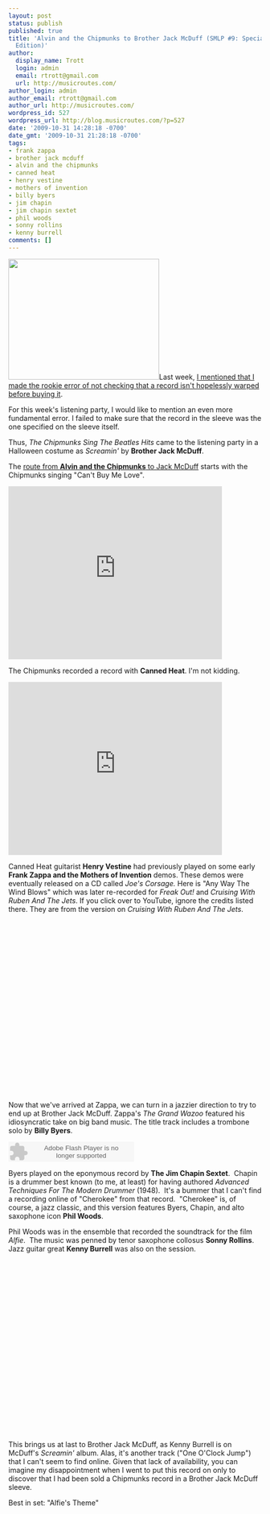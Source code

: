 ```yaml
---
layout: post
status: publish
published: true
title: 'Alvin and the Chipmunks to Brother Jack McDuff (SMLP #9: Special Halloween
  Edition)'
author:
  display_name: Trott
  login: admin
  email: rtrott@gmail.com
  url: http://musicroutes.com/
author_login: admin
author_email: rtrott@gmail.com
author_url: http://musicroutes.com/
wordpress_id: 527
wordpress_url: http://blog.musicroutes.com/?p=527
date: '2009-10-31 14:28:18 -0700'
date_gmt: '2009-10-31 21:28:18 -0700'
tags:
- frank zappa
- brother jack mcduff
- alvin and the chipmunks
- canned heat
- henry vestine
- mothers of invention
- billy byers
- jim chapin
- jim chapin sextet
- phil woods
- sonny rollins
- kenny burrell
comments: []
---
```

<p><img class="alignright size-medium wp-image-529" src="http://blog.musicroutes.com/wp-content/uploads/2009/10/Photo_103109_003-300x240.jpg" alt="" width="300" height="240" />Last week, <a href="http://blog.musicroutes.com/?p=514" target="_blank">I mentioned that I made the rookie error of not checking that a record isn't hopelessly warped before buying it</a>.</p>
<p>For this week's listening party, I would like to mention an even more fundamental error.  I failed to make sure that the record in the sleeve was the one specified on the sleeve itself.</p>
<p>Thus, <em>The Chipmunks Sing The Beatles Hits</em> came to the listening party in a Halloween costume as <em>Screamin'</em> by <strong>Brother Jack McDuff</strong>.</p>
<p>The <a href="http://musicroutes.com/route.php?route=cd45cc9bcf206ac8a7060810ff047ccd" target="_blank">route from <strong>Alvin and the Chipmunks</strong> to Jack McDuff</a> starts with the Chipmunks singing "Can't Buy Me Love".</p>
<p><object classid="clsid:d27cdb6e-ae6d-11cf-96b8-444553540000" width="425" height="344" codebase="http://download.macromedia.com/pub/shockwave/cabs/flash/swflash.cab#version=6,0,40,0"><param name="allowFullScreen" value="true" /><param name="allowscriptaccess" value="always" /><param name="src" value="http://www.youtube.com/v/RZwezS8xuHY&amp;hl=en&amp;fs=1&amp;" /><param name="allowfullscreen" value="true" /><embed type="application/x-shockwave-flash" width="425" height="344" src="http://www.youtube.com/v/RZwezS8xuHY&amp;hl=en&amp;fs=1&amp;" allowscriptaccess="always" allowfullscreen="true"></embed></object></p>
<p>The Chipmunks recorded a record with <strong>Canned Heat</strong>.  I'm not kidding.</p>
<p><object classid="clsid:d27cdb6e-ae6d-11cf-96b8-444553540000" width="425" height="344" codebase="http://download.macromedia.com/pub/shockwave/cabs/flash/swflash.cab#version=6,0,40,0"><param name="allowFullScreen" value="true" /><param name="allowscriptaccess" value="always" /><param name="src" value="http://www.youtube.com/v/yBfw_IrVnuI&amp;hl=en&amp;fs=1&amp;" /><param name="allowfullscreen" value="true" /><embed type="application/x-shockwave-flash" width="425" height="344" src="http://www.youtube.com/v/yBfw_IrVnuI&amp;hl=en&amp;fs=1&amp;" allowscriptaccess="always" allowfullscreen="true"></embed></object></p>
<p>Canned Heat guitarist <strong>Henry Vestine</strong> had previously played on some early <strong>Frank Zappa and the Mothers of Invention</strong> demos.  These demos were eventually released on a CD called <em>Joe's Corsage.</em> Here is "Any Way The Wind Blows" which was later re-recorded for <em>Freak Out!</em> and <em>Cruising With Ruben And The Jets</em>.  If you click over to YouTube, ignore the credits listed there.  They are from the version on <em>Cruising With Ruben And The Jets</em>.</p>
<p><object classid="clsid:d27cdb6e-ae6d-11cf-96b8-444553540000" width="425" height="344" codebase="http://download.macromedia.com/pub/shockwave/cabs/flash/swflash.cab#version=6,0,40,0"><param name="allowFullScreen" value="true" /><param name="allowscriptaccess" value="always" /><param name="src" value="http://www.youtube.com/v/I8wLwKPMFec&amp;hl=en&amp;fs=1&amp;" /><param name="allowfullscreen" value="true" /><embed type="application/x-shockwave-flash" width="425" height="344" src="http://www.youtube.com/v/I8wLwKPMFec&amp;hl=en&amp;fs=1&amp;" allowscriptaccess="always" allowfullscreen="true"></embed></object></p>
<p>Now that we've arrived at Zappa, we can turn in a jazzier direction to try to end up at Brother Jack McDuff.  Zappa's <em>The Grand Wazoo</em> featured his idiosyncratic take on big band music.  The title track includes a trombone solo by <strong>Billy Byers</strong>.</p>
<p><object classid="clsid:d27cdb6e-ae6d-11cf-96b8-444553540000" width="250" height="40" codebase="http://download.macromedia.com/pub/shockwave/cabs/flash/swflash.cab#version=6,0,40,0"><param name="wmode" value="window" /><param name="allowScriptAccess" value="always" /><param name="flashvars" value="hostname=cowbell.grooveshark.com&amp;widgetID=16386544&amp;style=metal&amp;p=0" /><param name="src" value="http://listen.grooveshark.com/songWidget.swf" /><embed type="application/x-shockwave-flash" width="250" height="40" src="http://listen.grooveshark.com/songWidget.swf" flashvars="hostname=cowbell.grooveshark.com&amp;widgetID=16386544&amp;style=metal&amp;p=0" allowscriptaccess="always" wmode="window"></embed></object></p>
<p>Byers played on the eponymous record by <strong>The Jim Chapin Sextet</strong>.  Chapin is a drummer best known (to me, at least) for having authored <em>Advanced Techniques For The Modern Drummer</em> (1948).  It's a bummer that I can't find a recording online of "Cherokee" from that record.  "Cherokee" is, of course, a jazz classic, and this version features Byers, Chapin, and alto saxophone icon <strong>Phil Woods</strong>.</p>
<p>Phil Woods was in the ensemble that recorded the soundtrack for the film <em>Alfie</em>.  The music was penned by tenor saxophone collosus <strong>Sonny Rollins</strong>.  Jazz guitar great <strong>Kenny Burrell</strong> was also on the session.</p>
<p><object classid="clsid:d27cdb6e-ae6d-11cf-96b8-444553540000" width="425" height="344" codebase="http://download.macromedia.com/pub/shockwave/cabs/flash/swflash.cab#version=6,0,40,0"><param name="allowFullScreen" value="true" /><param name="allowscriptaccess" value="always" /><param name="src" value="http://www.youtube.com/v/eXFaJpb-reg&amp;hl=en&amp;fs=1&amp;" /><param name="allowfullscreen" value="true" /><embed type="application/x-shockwave-flash" width="425" height="344" src="http://www.youtube.com/v/eXFaJpb-reg&amp;hl=en&amp;fs=1&amp;" allowscriptaccess="always" allowfullscreen="true"></embed></object></p>
<p>This brings us at last to Brother Jack McDuff, as Kenny Burrell is on McDuff's <em>Screamin'</em> album.  Alas, it's another track ("One O'Clock Jump") that I can't seem to find online.  Given that lack of availability, you can imagine my disappointment when I went to put this record on only to discover that I had been sold a Chipmunks record in a Brother Jack McDuff sleeve.</p>
<p>Best in set: "Alfie's Theme"</p>
